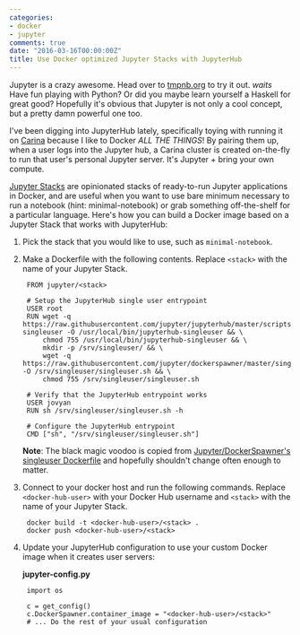 ```yaml
---
categories:
- docker
- jupyter
comments: true
date: "2016-03-16T00:00:00Z"
title: Use Docker optimized Jupyter Stacks with JupyterHub
---
```


Jupyter is a crazy awesome. Head over to [tmpnb.org](http://tmpnb.org) to try it out. _waits_
Have fun playing with Python? Or did you maybe learn yourself a Haskell for great good?
Hopefully it's obvious that Jupyter is not only a cool concept, but a pretty damn powerful one too.

I've been digging into JupyterHub lately, specifically toying with running it on [Carina](http://getcarina.com)
because I like to Docker _ALL THE THINGS_! By pairing them up, when a user logs into the Jupyter hub,
a Carina cluster is created on-the-fly to run that user's personal Jupyter server.
It's Jupyter + bring your own compute.

[Jupyter Stacks](https://github.com/jupyter/docker-stacks) are opinionated stacks of
ready-to-run Jupyter applications in Docker, and are useful when you want to use
bare minimum necessary to run a notebook (hint: minimal-notebook) or grab something off-the-shelf
for a particular language. Here's how you can build a Docker image based on a Jupyter Stack that works with JupyterHub:

1. Pick the stack that you would like to use, such as `minimal-notebook`.

2. Make a Dockerfile with the following contents. Replace `<stack>` with
    the name of your Jupyter Stack.


        FROM jupyter/<stack>

        # Setup the JupyterHub single user entrypoint
        USER root
        RUN wget -q https://raw.githubusercontent.com/jupyter/jupyterhub/master/scripts/jupyterhub-singleuser -O /usr/local/bin/jupyterhub-singleuser && \
            chmod 755 /usr/local/bin/jupyterhub-singleuser && \
            mkdir -p /srv/singleuser/ && \
            wget -q https://raw.githubusercontent.com/jupyter/dockerspawner/master/singleuser/singleuser.sh -O /srv/singleuser/singleuser.sh && \
            chmod 755 /srv/singleuser/singleuser.sh

        # Verify that the JupyterHub entrypoint works
        USER jovyan
        RUN sh /srv/singleuser/singleuser.sh -h

        # Configure the JupyterHub entrypoint
        CMD ["sh", "/srv/singleuser/singleuser.sh"]

    **Note**: The black magic voodoo is copied from [Jupyter/DockerSpawner's singleuser Dockerfile](https://github.com/jupyter/dockerspawner/blob/master/singleuser/Dockerfile)
    and hopefully shouldn't change often enough to matter.

3. Connect to your docker host and run the following commands. Replace `<docker-hub-user>`
    with your Docker Hub username and `<stack>` with the name of your Jupyter Stack.

        docker build -t <docker-hub-user>/<stack> .
        docker push <docker-hub-user>/<stack>

4. Update your JupyterHub configuration to use your custom Docker image when
    it creates user servers:

    **jupyter-config.py**

        import os

        c = get_config()
        c.DockerSpawner.container_image = "<docker-hub-user>/<stack>"
        # ... Do the rest of your usual configuration
